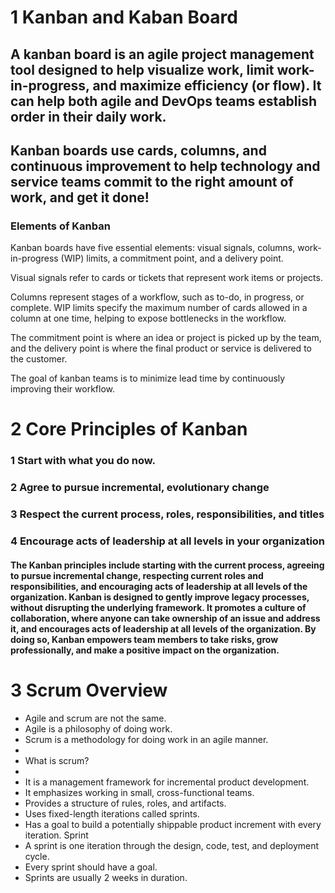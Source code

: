 # 1 Kanban and Kaban Board
## A kanban board is an agile project management tool designed to help visualize work, limit work-in-progress, and maximize efficiency (or flow). It can help both agile and DevOps teams establish order in their daily work. 
## Kanban boards use cards, columns, and continuous improvement to help technology and service teams commit to the right amount of work, and get it done!

### Elements of Kanban
Kanban boards have five essential elements: visual signals, columns, work-in-progress (WIP) limits, a commitment point, and a delivery point. 

Visual signals refer to cards or tickets that represent work items or projects. 

Columns represent stages of a workflow, such as to-do, in progress, or complete. 
WIP limits specify the maximum number of cards allowed in a column at one time, helping to expose bottlenecks in the workflow.

The commitment point is where an idea or project is picked up by the team, and the delivery point is where the final product or service is delivered to the customer.

The goal of kanban teams is to minimize lead time by continuously improving their workflow.

# 2 Core Principles of Kanban

### 1 Start with what you do now.

### 2 Agree to pursue incremental, evolutionary change

### 3 Respect the current process, roles, responsibilities, and titles

### 4 Encourage acts of leadership at all levels in your organization

#### The Kanban principles include starting with the current process, agreeing to pursue incremental change, respecting current roles and responsibilities, and encouraging acts of leadership at all levels of the organization. Kanban is designed to gently improve legacy processes, without disrupting the underlying framework. It promotes a culture of collaboration, where anyone can take ownership of an issue and address it, and encourages acts of leadership at all levels of the organization. By doing so, Kanban empowers team members to take risks, grow professionally, and make a positive impact on the organization.

# 3 Scrum Overview
- Agile and scrum are not the same.
- Agile is a philosophy of doing work.
- Scrum is a methodology for doing work in an agile manner.
- 
- What is scrum?
- 
- It is a management framework for incremental product development.
- It emphasizes working in small, cross-functional teams.
- Provides a structure of rules, roles, and artifacts.
- Uses fixed-length iterations called sprints.
- Has a goal to build a potentially shippable product increment with every iteration.
Sprint
- A sprint is one iteration through the design, code, test, and deployment cycle.
- Every sprint should have a goal.
- Sprints are usually 2 weeks in duration.




